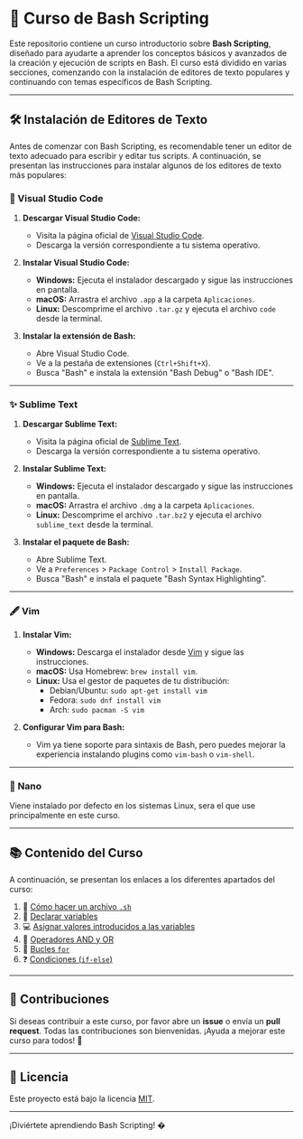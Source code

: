 # 🐚 Curso de Bash Scripting

Este repositorio contiene un curso introductorio sobre **Bash Scripting**, diseñado para ayudarte a aprender los conceptos básicos y avanzados de la creación y ejecución de scripts en Bash. El curso está dividido en varias secciones, comenzando con la instalación de editores de texto populares y continuando con temas específicos de Bash Scripting.

---

## 🛠️ Instalación de Editores de Texto

Antes de comenzar con Bash Scripting, es recomendable tener un editor de texto adecuado para escribir y editar tus scripts. A continuación, se presentan las instrucciones para instalar algunos de los editores de texto más populares:

### 📝 Visual Studio Code

1. **Descargar Visual Studio Code:**
   - Visita la página oficial de [Visual Studio Code](https://code.visualstudio.com/).
   - Descarga la versión correspondiente a tu sistema operativo.

2. **Instalar Visual Studio Code:**
   - **Windows:** Ejecuta el instalador descargado y sigue las instrucciones en pantalla.
   - **macOS:** Arrastra el archivo `.app` a la carpeta `Aplicaciones`.
   - **Linux:** Descomprime el archivo `.tar.gz` y ejecuta el archivo `code` desde la terminal.

3. **Instalar la extensión de Bash:**
   - Abre Visual Studio Code.
   - Ve a la pestaña de extensiones (`Ctrl+Shift+X`).
   - Busca "Bash" e instala la extensión "Bash Debug" o "Bash IDE".

---

### ✨ Sublime Text

1. **Descargar Sublime Text:**
   - Visita la página oficial de [Sublime Text](https://www.sublimetext.com/).
   - Descarga la versión correspondiente a tu sistema operativo.

2. **Instalar Sublime Text:**
   - **Windows:** Ejecuta el instalador descargado y sigue las instrucciones en pantalla.
   - **macOS:** Arrastra el archivo `.dmg` a la carpeta `Aplicaciones`.
   - **Linux:** Descomprime el archivo `.tar.bz2` y ejecuta el archivo `sublime_text` desde la terminal.

3. **Instalar el paquete de Bash:**
   - Abre Sublime Text.
   - Ve a `Preferences` > `Package Control` > `Install Package`.
   - Busca "Bash" e instala el paquete "Bash Syntax Highlighting".

---

### 🖋️ Vim

1. **Instalar Vim:**
   - **Windows:** Descarga el instalador desde [Vim](https://www.vim.org/download.php) y sigue las instrucciones.
   - **macOS:** Usa Homebrew: `brew install vim`.
   - **Linux:** Usa el gestor de paquetes de tu distribución:
     - Debian/Ubuntu: `sudo apt-get install vim`
     - Fedora: `sudo dnf install vim`
     - Arch: `sudo pacman -S vim`

2. **Configurar Vim para Bash:**
   - Vim ya tiene soporte para sintaxis de Bash, pero puedes mejorar la experiencia instalando plugins como `vim-bash` o `vim-shell`.

---

### 🔬 Nano

Viene instalado por defecto en los sistemas Linux, sera el que use principalmente en este curso.

---

## 📚 Contenido del Curso

A continuación, se presentan los enlaces a los diferentes apartados del curso:

1. 📄 [Cómo hacer un archivo `.sh`](docs/1-como-hacer-un-archivo-sh.md)
2. 🔢 [Declarar variables](docs/2-declarar-variables.md)
3. 💻 [Asignar valores introducidos a las variables](docs/3-asignar-valores-introducidos-a-las-variables.md)
4. 🔗 [Operadores AND y OR](docs/4-operadores-and-y-or.md)
5. 🔁 [Bucles `for`](docs/5-bucles-for.md)
6. ❓ [Condiciones (`if-else`)](docs/6-condiciones-if-else.md)

---

## 🤝 Contribuciones

Si deseas contribuir a este curso, por favor abre un **issue** o envía un **pull request**. Todas las contribuciones son bienvenidas. ¡Ayuda a mejorar este curso para todos! 🚀

---

## 📜 Licencia

Este proyecto está bajo la licencia [MIT](LICENSE).

---

¡Diviértete aprendiendo Bash Scripting! �
